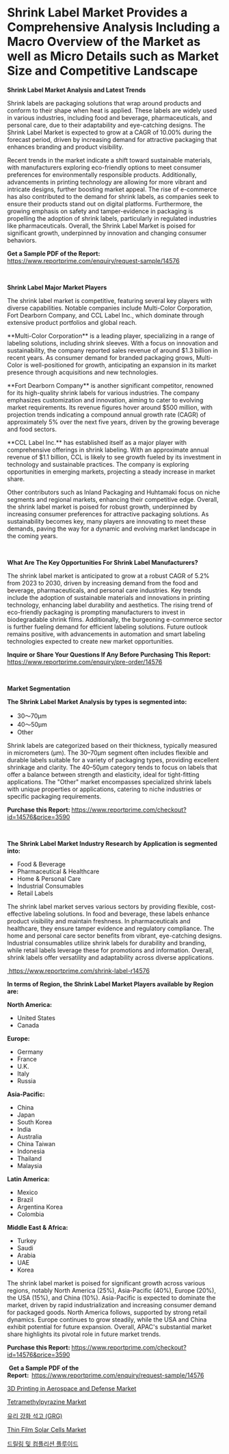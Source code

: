 <p><h1>Shrink Label Market Provides a Comprehensive Analysis Including a Macro Overview of the Market as well as Micro Details such as Market Size and Competitive Landscape</h1></p><p><strong>Shrink Label Market Analysis and Latest Trends</strong></p>
<p><p>Shrink labels are packaging solutions that wrap around products and conform to their shape when heat is applied. These labels are widely used in various industries, including food and beverage, pharmaceuticals, and personal care, due to their adaptability and eye-catching designs. The Shrink Label Market is expected to grow at a CAGR of 10.00% during the forecast period, driven by increasing demand for attractive packaging that enhances branding and product visibility.</p><p>Recent trends in the market indicate a shift toward sustainable materials, with manufacturers exploring eco-friendly options to meet consumer preferences for environmentally responsible products. Additionally, advancements in printing technology are allowing for more vibrant and intricate designs, further boosting market appeal. The rise of e-commerce has also contributed to the demand for shrink labels, as companies seek to ensure their products stand out on digital platforms. Furthermore, the growing emphasis on safety and tamper-evidence in packaging is propelling the adoption of shrink labels, particularly in regulated industries like pharmaceuticals. Overall, the Shrink Label Market is poised for significant growth, underpinned by innovation and changing consumer behaviors.</p></p>
<p><strong>Get a Sample PDF of the Report:&nbsp;</strong> <a href="https://www.reportprime.com/enquiry/request-sample/14576">https://www.reportprime.com/enquiry/request-sample/14576</a></p>
<p>&nbsp;</p>
<p><strong>Shrink Label Major Market Players</strong></p>
<p><p>The shrink label market is competitive, featuring several key players with diverse capabilities. Notable companies include Multi-Color Corporation, Fort Dearborn Company, and CCL Label Inc., which dominate through extensive product portfolios and global reach.</p><p>**Multi-Color Corporation** is a leading player, specializing in a range of labeling solutions, including shrink sleeves. With a focus on innovation and sustainability, the company reported sales revenue of around $1.3 billion in recent years. As consumer demand for branded packaging grows, Multi-Color is well-positioned for growth, anticipating an expansion in its market presence through acquisitions and new technologies.</p><p>**Fort Dearborn Company** is another significant competitor, renowned for its high-quality shrink labels for various industries. The company emphasizes customization and innovation, aiming to cater to evolving market requirements. Its revenue figures hover around $500 million, with projection trends indicating a compound annual growth rate (CAGR) of approximately 5% over the next five years, driven by the growing beverage and food sectors.</p><p>**CCL Label Inc.** has established itself as a major player with comprehensive offerings in shrink labeling. With an approximate annual revenue of $1.1 billion, CCL is likely to see growth fueled by its investment in technology and sustainable practices. The company is exploring opportunities in emerging markets, projecting a steady increase in market share.</p><p>Other contributors such as Inland Packaging and Huhtamaki focus on niche segments and regional markets, enhancing their competitive edge. Overall, the shrink label market is poised for robust growth, underpinned by increasing consumer preferences for attractive packaging solutions. As sustainability becomes key, many players are innovating to meet these demands, paving the way for a dynamic and evolving market landscape in the coming years.</p></p>
<p>&nbsp;</p>
<p><strong>What Are The Key Opportunities For Shrink Label Manufacturers?</strong></p>
<p><p>The shrink label market is anticipated to grow at a robust CAGR of 5.2% from 2023 to 2030, driven by increasing demand from the food and beverage, pharmaceuticals, and personal care industries. Key trends include the adoption of sustainable materials and innovations in printing technology, enhancing label durability and aesthetics. The rising trend of eco-friendly packaging is prompting manufacturers to invest in biodegradable shrink films. Additionally, the burgeoning e-commerce sector is further fueling demand for efficient labeling solutions. Future outlook remains positive, with advancements in automation and smart labeling technologies expected to create new market opportunities.</p></p>
<p><strong>Inquire or Share Your Questions If Any Before Purchasing This Report:</strong> <a href="https://www.reportprime.com/enquiry/pre-order/14576">https://www.reportprime.com/enquiry/pre-order/14576</a></p>
<p>&nbsp;</p>
<p><strong>Market Segmentation</strong></p>
<p><strong>The Shrink Label Market Analysis by types is segmented into:</strong></p>
<p><ul><li>30～70μm</li><li>40～50μm</li><li>Other</li></ul></p>
<p><p>Shrink labels are categorized based on their thickness, typically measured in micrometers (μm). The 30–70μm segment often includes flexible and durable labels suitable for a variety of packaging types, providing excellent shrinkage and clarity. The 40–50μm category tends to focus on labels that offer a balance between strength and elasticity, ideal for tight-fitting applications. The "Other" market encompasses specialized shrink labels with unique properties or applications, catering to niche industries or specific packaging requirements.</p></p>
<p><strong>Purchase this Report:&nbsp;</strong><a href="https://www.reportprime.com/checkout?id=14576&price=3590">https://www.reportprime.com/checkout?id=14576&price=3590</a></p>
<p>&nbsp;</p>
<p><strong>The Shrink Label Market Industry Research by Application is segmented into:</strong></p>
<p><ul><li>Food & Beverage</li><li>Pharmaceutical & Healthcare</li><li>Home & Personal Care</li><li>Industrial Consumables</li><li>Retail Labels</li></ul></p>
<p><p>The shrink label market serves various sectors by providing flexible, cost-effective labeling solutions. In food and beverage, these labels enhance product visibility and maintain freshness. In pharmaceuticals and healthcare, they ensure tamper evidence and regulatory compliance. The home and personal care sector benefits from vibrant, eye-catching designs. Industrial consumables utilize shrink labels for durability and branding, while retail labels leverage these for promotions and information. Overall, shrink labels offer versatility and adaptability across diverse applications.</p></p>
<p><a href="https://www.reportprime.com/shrink-label-r14576">&nbsp;https://www.reportprime.com/shrink-label-r14576</a></p>
<p><strong>In terms of Region, the Shrink Label Market Players available by Region are:</strong></p>
<p>
    <p> <strong> North America: </strong>
        <ul>
            <li>United States</li>
            <li>Canada</li>
        </ul>
        </p> 
    <p> <strong> Europe: </strong>
        <ul>
            <li>Germany</li>
            <li>France</li>
            <li>U.K.</li>
            <li>Italy</li>
            <li>Russia</li>
        </ul>
        </p> 
    <p> <strong> Asia-Pacific: </strong>
        <ul>
            <li>China</li>
            <li>Japan</li>
            <li>South Korea</li>
            <li>India</li>
            <li>Australia</li>
            <li>China Taiwan</li>
            <li>Indonesia</li>
            <li>Thailand</li>
            <li>Malaysia</li>
        </ul>
        </p> 
    <p> <strong> Latin America: </strong>
        <ul>
            <li>Mexico</li>
            <li>Brazil</li>
            <li>Argentina Korea</li>
            <li>Colombia</li>
        </ul>
        </p> 
    <p> <strong> Middle East & Africa: </strong>
        <ul>
            <li>Turkey</li>
            <li>Saudi</li>
            <li>Arabia</li>
            <li>UAE</li>
            <li>Korea</li>
        </ul>
    </p>
    </p>
<p><p>The shrink label market is poised for significant growth across various regions, notably North America (25%), Asia-Pacific (40%), Europe (20%), the USA (15%), and China (10%). Asia-Pacific is expected to dominate the market, driven by rapid industrialization and increasing consumer demand for packaged goods. North America follows, supported by strong retail dynamics. Europe continues to grow steadily, while the USA and China exhibit potential for future expansion. Overall, APAC's substantial market share highlights its pivotal role in future market trends.</p></p>
<p><strong>Purchase this Report: </strong><a href="https://www.reportprime.com/checkout?id=14576&price=3590">https://www.reportprime.com/checkout?id=14576&price=3590</a></p>
<p>&nbsp;<strong>Get a Sample PDF of the Report:&nbsp;&nbsp;</strong><a href="https://www.reportprime.com/enquiry/request-sample/14576">https://www.reportprime.com/enquiry/request-sample/14576</a></p>
<p><strong></strong></p>
<p><p><a href="https://medium.com/@jackmoreno172023/the-3d-printing-in-aerospace-and-defense-market-is-anticipated-to-experience-significant-growth-72c865c2bc6f">3D Printing in Aerospace and Defense Market</a></p><p><a href="https://medium.com/@jackmoreno172023/analyzing-tetramethylpyrazine-market-dynamics-and-growth-drivers-and-forecasted-for-period-from-27617bb0b67b">Tetramethylpyrazine Market</a></p><p><a href="https://medium.com/@vlcostes/%EC%84%B8%EA%B3%84-glass-reinforced-gypsum-grg-market-%EC%9D%80-2024%EC%97%90%EC%84%9C-2031%EB%A1%9C-%EC%97%B0%ED%8F%89%EA%B7%A0-%EC%A6%9D%EA%B0%80%EC%9C%A8%EC%9D%84-%EB%B3%B4%EC%9D%BC-%EA%B2%83%EC%9C%BC%EB%A1%9C-%EC%98%88%EC%83%81%EB%90%A9%EB%8B%88%EB%8B%A4-6db07b9307cf">유리 강화 석고 (GRG)</a></p><p><a href="https://issuu.com/reportprime-2/docs/thin-film-solar-cells-market-size-2_3b4298aef3640d">Thin Film Solar Cells Market</a></p><p><a href="https://medium.com/@vlcostes/%EC%84%B8%EA%B3%84-drilling-and-completion-fluid-market-%EC%9D%80-2024%EC%97%90%EC%84%9C-2031%EB%A1%9C-%EC%97%B0%ED%8F%89%EA%B7%A0-%EC%A6%9D%EA%B0%80%EC%9C%A8%EC%9D%84-%EB%B3%B4%EC%9D%BC-%EA%B2%83%EC%9C%BC%EB%A1%9C-%EC%98%88%EC%83%81%EB%90%A9%EB%8B%88%EB%8B%A4-585710c87e94">드릴링 및 컴플리션 플루이드</a></p></p>